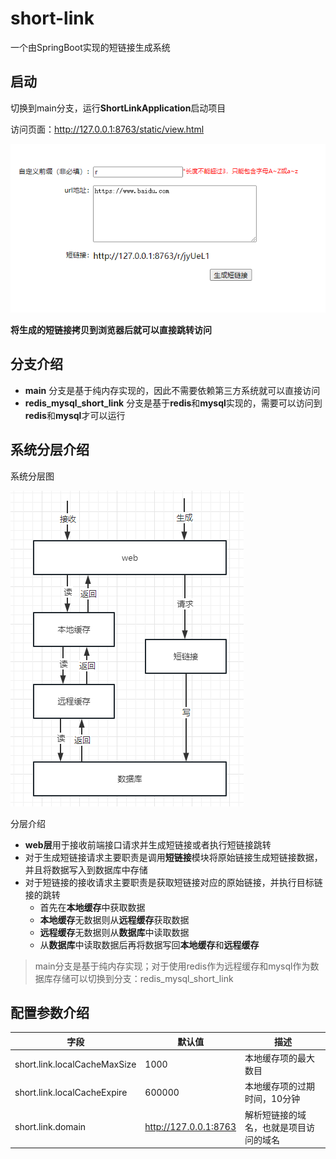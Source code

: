 # short-link
一个由SpringBoot实现的短链接生成系统

## 启动
切换到main分支，运行**ShortLinkApplication**启动项目

访问页面：http://127.0.0.1:8763/static/view.html

![展示页面](img/img.png)

**将生成的短链接拷贝到浏览器后就可以直接跳转访问**

## 分支介绍
- **main** 分支是基于纯内存实现的，因此不需要依赖第三方系统就可以直接访问
- **redis_mysql_short_link** 分支是基于**redis**和**mysql**实现的，需要可以访问到**redis**和**mysql**才可以运行

## 系统分层介绍

系统分层图

![系统分层图](img/img2.png)

分层介绍

- **web层**用于接收前端接口请求并生成短链接或者执行短链接跳转
- 对于生成短链接请求主要职责是调用**短链接**模块将原始链接生成短链接数据，并且将数据写入到数据库中存储
- 对于短链接的接收请求主要职责是获取短链接对应的原始链接，并执行目标链接的跳转
  - 首先在**本地缓存**中获取数据
  - **本地缓存**无数据则从**远程缓存**获取数据
  - **远程缓存**无数据则从**数据库**中读取数据
  - 从**数据库**中读取数据后再将数据写回**本地缓存**和**远程缓存**
  
> main分支是基于纯内存实现；对于使用redis作为远程缓存和mysql作为数据库存储可以切换到分支：redis_mysql_short_link

## 配置参数介绍

| 字段          | 默认值      | 描述                     |
|-------------|----------|------------------------|
| short.link.localCacheMaxSize | 1000     | 本地缓存项的最大数目             |
| short.link.localCacheExpire | 600000 | 本地缓存项的过期时间，10分钟        |
| short.link.domain | http://127.0.0.1:8763 | 解析短链接的域名，也就是项目访问的域名 |